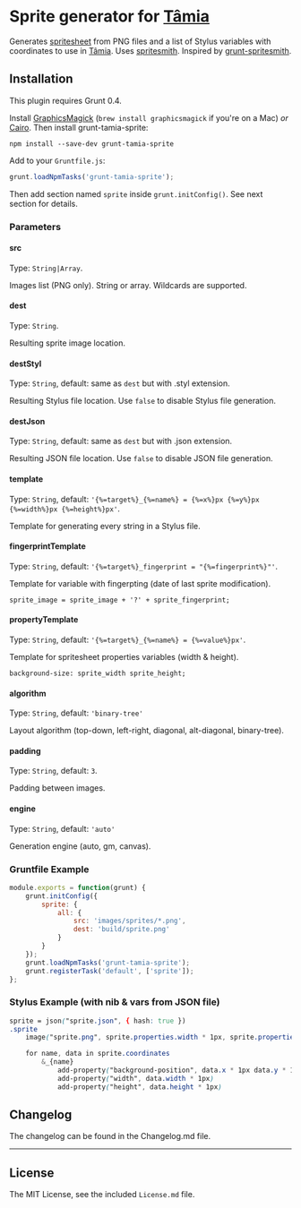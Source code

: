 # Sprite generator for [Tâmia](https://github.com/sapegin/tamia)

Generates [spritesheet](http://en.wikipedia.org/wiki/Sprite_%28computer_graphics%29#Sprites_by_CSS) from PNG files and a list of Stylus variables with coordinates to use in [Tâmia](https://github.com/sapegin/tamia). Uses [spritesmith](https://github.com/Ensighten/spritesmith). Inspired by [grunt-spritesmith](https://github.com/Ensighten/grunt-spritesmith).

## Installation

This plugin requires Grunt 0.4.

Install [GraphicsMagick](http://www.graphicsmagick.org/) (`brew install graphicsmagick` if you're on a Mac) *or* [Cairo](http://cairographics.org/). Then install grunt-tamia-sprite:

`npm install --save-dev grunt-tamia-sprite`

Add to your `Gruntfile.js`:

```javascript
grunt.loadNpmTasks('grunt-tamia-sprite');
```

Then add section named `sprite` inside `grunt.initConfig()`. See next section for details.


### Parameters

#### src

Type: `String|Array`.

Images list (PNG only). String or array. Wildcards are supported.

#### dest

Type: `String`.

Resulting sprite image location.

#### destStyl

Type: `String`, default: same as `dest` but with .styl extension.

Resulting Stylus file location. Use `false` to disable Stylus file generation.

#### destJson

Type: `String`, default: same as `dest` but with .json extension.

Resulting JSON file location. Use `false` to disable JSON file generation.

#### template

Type: `String`, default: `'{%=target%}_{%=name%} = {%=x%}px {%=y%}px {%=width%}px {%=height%}px'`.

Template for generating every string in a Stylus file.

#### fingerprintTemplate

Type: `String`, default: `'{%=target%}_fingerprint = "{%=fingerprint%}"'`.

Template for variable with fingerpting (date of last sprite modification).

```
sprite_image = sprite_image + '?' + sprite_fingerprint;
```

#### propertyTemplate

Type: `String`, default: `'{%=target%}_{%=name%} = {%=value%}px'`.

Template for spritesheet properties variables (width & height).

```
background-size: sprite_width sprite_height;
```

#### algorithm

Type: `String`, default: `'binary-tree'`

Layout algorithm (top-down, left-right, diagonal, alt-diagonal, binary-tree).

#### padding

Type: `String`, default: `3`.

Padding between images.

#### engine

Type: `String`, default: `'auto'`

Generation engine (auto, gm, canvas).


### Gruntfile Example

``` javascript
module.exports = function(grunt) {
	grunt.initConfig({
		sprite: {
			all: {
				src: 'images/sprites/*.png',
				dest: 'build/sprite.png'
			}
		}
	});
	grunt.loadNpmTasks('grunt-tamia-sprite');
	grunt.registerTask('default', ['sprite']);
};
```

### Stylus Example (with nib & vars from JSON file)

``` css
sprite = json("sprite.json", { hash: true })
.sprite
	image("sprite.png", sprite.properties.width * 1px, sprite.properties.height * 1px)

	for name, data in sprite.coordinates
		&_{name}
			add-property("background-position", data.x * 1px data.y * 1px)
			add-property("width", data.width * 1px)
			add-property("height", data.height * 1px)
```

## Changelog

The changelog can be found in the Changelog.md file.

---

## License

The MIT License, see the included `License.md` file.
